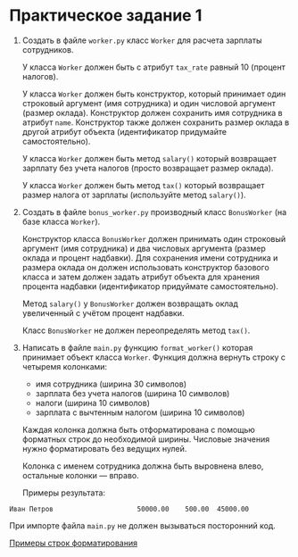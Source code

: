 # Практическое задание 1

1. Создать в файле `worker.py` класс `Worker` для расчета зарплаты сотрудников.

   У класса `Worker` должен быть с атрибут `tax_rate` равный 10 (процент налогов).

   У класса `Worker` должен быть конструктор, который принимает один строковый аргумент (имя сотрудника) и один числовой аргумент (размер оклада). Конструктор должен сохранить имя сотрудника в атрибут `name`. Конструктор также должен сохранить размер оклада в другой атрибут объекта (идентификатор придумайте самостоятельно).

   У класса `Worker` должен быть метод `salary()` который возвращает зарплату без учета налогов (просто возвращает размер оклада).

   У класса `Worker` должен быть метод `tax()` который возвращает размер налога от зарплаты (используйте метод `salary()`).

2. Создать в файле `bonus_worker.py` производный класс `BonusWorker` (на базе класса `Worker`).

   Конструктор класса `BonusWorker` должен принимать один строковый аргумент (имя сотрудника) и два числовых аргумента (размер оклада и процент надбавки). Для сохранения имени сотрудника и размера оклада он должен использовать конструктор базового класса и затем должен задать атрибут объекта для хранения процента надбавки (идентификатор придуймате самостоятельно).

   Метод `salary()` у `BonusWorker` должен возвращать оклад увеличенный с учётом процент надбавки.

   Класс `BonusWorker` не должен переопределять метод `tax()`.

3. Написать в файле `main.py` функцию `format_worker()` которая принимает объект класса `Worker`. Функция должна вернуть строку с четыремя колонками:

   * имя сотрудника (ширина 30 символов)
   * зарплата без учета налогов (ширина 10 символов)
   * налоги (ширина 10 символов)
   * зарплата с вычтенным налогом (ширина 10 символов)

   Каждая колонка должна быть отформатирована с помощью форматных строк до необходимой ширины. Числовые значения нужно форматировать без ведущих нулей.

   Колонка с именем сотрудника должна быть выровнена влево, остальные колонки — вправо.

   Примеры результата:

```
Иван Петров                     50000.00    500.00  45000.00
```

   При импорте файла `main.py` не должен вызываться посторонний код.

[Примеры строк форматирования](https://pyformat.info/)
